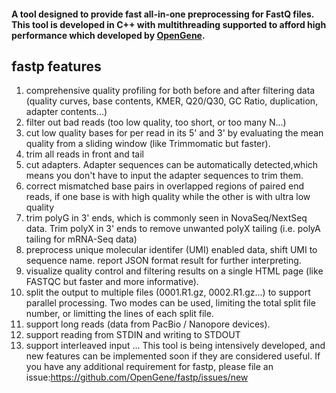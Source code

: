 #### A tool designed to provide fast all-in-one preprocessing for FastQ files. This tool is developed in C++ with multithreading supported to afford high performance which developed by [OpenGene](https://github.com/OpenGene).

##  fastp features

1. comprehensive quality profiling for both before and after filtering data (quality curves, base contents, KMER, Q20/Q30, GC Ratio, duplication, adapter contents...)
2. filter out bad reads (too low quality, too short, or too many N...)
3. cut low quality bases for per read in its 5' and 3' by evaluating the mean quality from a sliding window (like Trimmomatic but faster).
4. trim all reads in front and tail
5. cut adapters. Adapter sequences can be automatically detected,which means you don't have to input the adapter sequences to trim them.
6. correct mismatched base pairs in overlapped regions of paired end reads, if one base is with high quality while the other is with ultra low quality
7. trim polyG in 3' ends, which is commonly seen in NovaSeq/NextSeq data. Trim polyX in 3' ends to remove unwanted polyX tailing (i.e. polyA tailing for mRNA-Seq data)
8. preprocess unique molecular identifer (UMI) enabled data, shift UMI to sequence name.
report JSON format result for further interpreting.
9. visualize quality control and filtering results on a single HTML page (like FASTQC but faster and more informative).
10. split the output to multiple files (0001.R1.gz, 0002.R1.gz...) to support parallel processing. Two modes can be used, limiting the total split file number, or limitting the lines of each split file.
11. support long reads (data from PacBio / Nanopore devices).
12. support reading from STDIN and writing to STDOUT
13. support interleaved input
...
This tool is being intensively developed, and new features can be implemented soon if they are considered useful. If you have any additional requirement for fastp, please file an issue:https://github.com/OpenGene/fastp/issues/new
